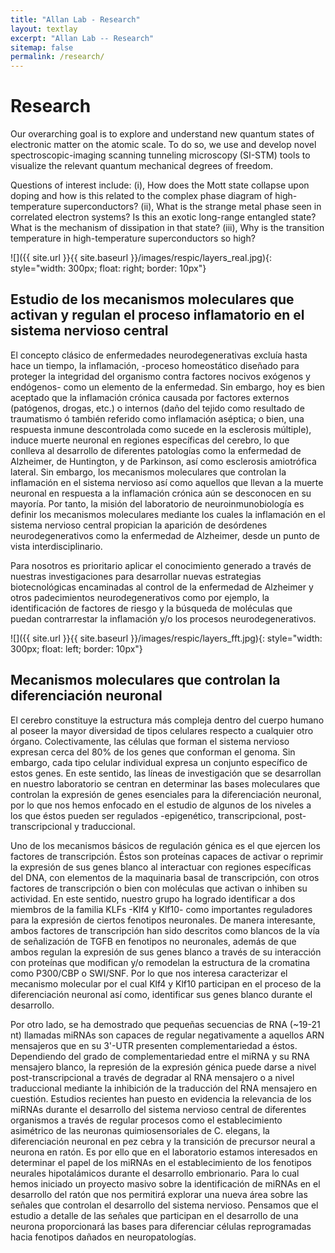 ```yaml
---
title: "Allan Lab - Research"
layout: textlay
excerpt: "Allan Lab -- Research"
sitemap: false
permalink: /research/
---
```


# Research

Our overarching goal is to explore and understand new quantum states of electronic matter on the atomic scale. To do so, we use and develop novel spectroscopic-imaging scanning tunneling microscopy (SI-STM) tools to visualize the relevant quantum mechanical degrees of freedom.

Questions of interest include: (i), How does the Mott state collapse upon doping and how is this related to the complex phase diagram of high-temperature superconductors? (ii), What is the strange metal phase seen in correlated electron systems? Is this an exotic long-range entangled state? What is the mechanism of dissipation in that state? (iii), Why is the transition temperature in high-temperature superconductors so high?

![]({{ site.url }}{{ site.baseurl }}/images/respic/layers_real.jpg){: style="width: 300px; float: right; border: 10px"}

## Estudio de los mecanismos moleculares que activan y regulan el proceso inflamatorio en el sistema nervioso central

El concepto clásico de enfermedades neurodegenerativas excluía hasta hace un tiempo, la inflamación, -proceso homeostático diseñado para proteger la integridad del organismo contra factores nocivos exógenos y endógenos- como un elemento de la enfermedad. Sin embargo, hoy es bien aceptado que la inflamación crónica causada por factores externos (patógenos, drogas, etc.) o internos (daño del tejido como resultado de traumatismo ó también referido como inflamación aséptica; o bien, una respuesta inmune descontrolada como sucede en la esclerosis múltiple), induce muerte neuronal en regiones específicas del cerebro, lo que conlleva al desarrollo de diferentes patologías como la enfermedad de Alzheimer, de Huntington, y de Parkinson, así como esclerosis amiotrófica lateral. Sin embargo, los mecanismos moleculares que controlan la inflamación en el sistema nervioso así como aquellos que llevan a la muerte neuronal en respuesta a la inflamación crónica aún se desconocen en su mayoría. Por tanto, la misión del laboratorio de neuroinmunobiología es definir los mecanismos moleculares mediante los cuales la inflamación en el sistema nervioso central propician la aparición de desórdenes neurodegenerativos como la enfermedad de Alzheimer, desde un punto de vista interdisciplinario.

Para nosotros es prioritario aplicar el conocimiento generado a través de nuestras investigaciones para desarrollar nuevas estrategias biotecnológicas encaminadas al control de la enfermedad de Alzheimer y otros padecimientos neurodegenerativos como por ejemplo, la identificación de factores de riesgo y la búsqueda de moléculas que puedan contrarrestar la inflamación y/o los procesos neurodegenerativos.

![]({{ site.url }}{{ site.baseurl }}/images/respic/layers_fft.jpg){: style="width: 300px; float: left; border: 10px"}

## Mecanismos moleculares que controlan la diferenciación neuronal

El cerebro constituye la estructura más compleja dentro del cuerpo humano al poseer la mayor diversidad de tipos celulares respecto a cualquier otro órgano. Colectivamente, las células que forman el sistema nervioso expresan cerca del 80% de los genes que conforman el genoma. Sin embargo, cada tipo celular individual expresa un conjunto específico de estos genes. En este sentido, las líneas de investigación que se desarrollan en nuestro laboratorio se centran en determinar las bases moleculares que controlan la expresión de genes esenciales para la diferenciación neuronal, por lo que nos hemos enfocado en el estudio de algunos de los niveles a los que éstos pueden ser regulados -epigenético, transcripcional, post-transcripcional y traduccional.

Uno de los mecanismos básicos de regulación génica es el que ejercen los factores de transcripción. Éstos son proteínas capaces de activar o reprimir la expresión de sus genes blanco al interactuar con regiones específicas del DNA, con elementos de la maquinaria basal de transcripción, con otros factores de transcripción o bien con moléculas que activan o inhiben su actividad. En este sentido, nuestro grupo ha logrado identificar a dos miembros de la familia KLFs -Klf4 y Klf10- como importantes reguladores para la expresión de ciertos fenotipos neuronales. De manera interesante, ambos factores de transcripción han sido descritos como blancos de la vía de señalización de TGFΒ en fenotipos no neuronales, además de que ambos regulan la expresión de sus genes blanco a través de su interacción con proteínas que modifican y/o remodelan la estructura de la cromatina como P300/CBP o SWI/SNF. Por lo que nos interesa caracterizar el mecanismo molecular por el cual Klf4 y Klf10 participan en el proceso de la diferenciación neuronal así como, identificar sus genes blanco durante el desarrollo.

Por otro lado, se ha demostrado que pequeñas secuencias de RNA (~19-21 nt) llamadas miRNAs son capaces de regular negativamente a aquellos ARN mensajeros que en su 3'-UTR presenten complementariedad a éstos. Dependiendo del grado de complementariedad entre el miRNA y su RNA mensajero blanco, la represión de la expresión génica puede darse a nivel post-transcripcional a través de degradar al RNA mensajero o a nivel traduccional mediante la inhibición de la traducción del RNA mensajero en cuestión. Estudios recientes han puesto en evidencia la relevancia de los miRNAs durante el desarrollo del sistema nervioso central de diferentes organismos a través de regular procesos como el establecimiento asimétrico de las neuronas quimiosensoriales de C. elegans, la diferenciación neuronal en pez cebra y la transición de precursor neural a neurona en ratón. Es por ello que en el laboratorio estamos interesados en determinar el papel de los miRNAs en el establecimiento de los fenotipos neurales hipotalámicos durante el desarrollo embrionario. Para lo cual hemos iniciado un proyecto masivo sobre la identificación de miRNAs en el desarrollo del ratón que nos permitirá explorar una nueva área sobre las señales que controlan el desarrollo del sistema nervioso. Pensamos que el estudio a detalle de las señales que participan en el desarrollo de una neurona proporcionará las bases para diferenciar células reprogramadas hacia fenotipos dañados en neuropatologías. 
